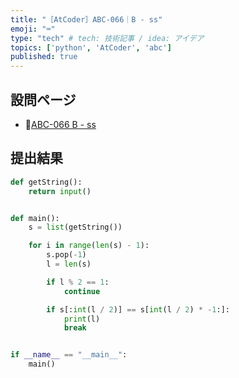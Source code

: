 ```yaml
---
title: "［AtCoder］ABC-066｜B - ss"
emoji: "⌨️"
type: "tech" # tech: 技術記事 / idea: アイデア
topics: ['python', 'AtCoder', 'abc']
published: true
---
```


## 設問ページ

- 🔗[ABC-066 B - ss](https://atcoder.jp/contests/abc066/tasks/abc066_b)

## 提出結果

```python
def getString():
    return input()


def main():
    s = list(getString())

    for i in range(len(s) - 1):
        s.pop(-1)
        l = len(s)

        if l % 2 == 1:
            continue

        if s[:int(l / 2)] == s[int(l / 2) * -1:]:
            print(l)
            break


if __name__ == "__main__":
    main()
```
